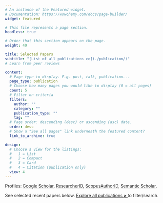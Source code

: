 ```yaml
---
# An instance of the Featured widget.
# Documentation: https://wowchemy.com/docs/page-builder/
widget: featured

# This file represents a page section.
headless: true

# Order that this section appears on the page.
weight: 40

title: Selected Papers
subtitle: "[List of all publications >>](./publication/)"
# Learn from peer reviews 

content:
  # Page type to display. E.g. post, talk, publication...
  page_type: publication
  # Choose how many pages you would like to display (0 = all pages)
  count: 5
  # Filter on criteria
  filters:
    author: ""
    category: ""
    publication_type: ""
    tag: ""
  # Page order: descending (desc) or ascending (asc) date.
  order: desc
  # Show a "See all pages" link underneath the featured content?
  link_to_archive: true

design:
  # Choose a view for the listings:
  #   1 = List
  #   2 = Compact
  #   3 = Card
  #   4 = Citation (publication only)
  view: 4
---
```


Profiles: [Google Scholar](http://scholar.google.com/citations?user=CArrsDMAAAAJ), [ResearcherID](http://www.researcherid.com/rid/B-2742-2011), [ScopusAuthorID](https://www.scopus.com/authid/detail.uri?authorId=15058100700), [Semantic Scholar](https://www.semanticscholar.org/author/Haiping-Lu/2582251). 

See selected recent papers below. [Explore all publications **>** ](./publication/) to filter/search.

